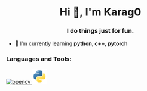<h1 align="center">Hi 👋, I'm Karag0</h1>
<h3 align="center">I do things just for fun.</h3>

- 🌱 I’m currently learning **python, c++, pytorch**

<h3 align="left">Languages and Tools:</h3>
<p align="left"> 
  <a href="https://opencv.org/" target="_blank" rel="noreferrer"> 
    <img src="https://www.vectorlogo.zone/logos/opencv/opencv-icon.svg" alt="opencv" width="40" height="40"/> 
  </a> 
  <a href="https://www.python.org" target="_blank" rel="noreferrer"> 
    <img src="https://raw.githubusercontent.com/devicons/devicon/master/icons/python/python-original.svg" alt="python" width="40" height="40"/> 
  </a> 
</p>
